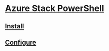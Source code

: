 # [Azure Stack PowerShell](overview.md)
## [Install](https://docs.microsoft.com/en-us/azure/azure-stack/azure-stack-powershell-install?toc=/powershell/azure/azure-stack/toc.json)
## [Configure](https://docs.microsoft.com/en-us/azure/azure-stack/azure-stack-powershell-configure?toc=/powershell/azure/azure-stack/toc.json?)
